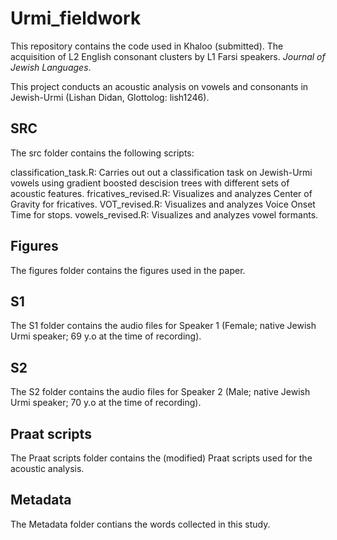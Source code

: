 # Urmi_fieldwork
This repository contains the code used in Khaloo (submitted). The acquisition of L2 English consonant clusters by L1 Farsi speakers. _Journal of Jewish Languages_. 

This project conducts an acoustic analysis on vowels and consonants in Jewish-Urmi (Lishan Didan, Glottolog:	lish1246). 

## SRC
The src folder contains the following scripts:

classification_task.R: Carries out out a classification task on Jewish-Urmi vowels using gradient boosted descision trees with different sets of acoustic features. 
fricatives_revised.R: Visualizes and analyzes Center of Gravity for fricatives. 
VOT_revised.R: Visualizes and analyzes Voice Onset Time for stops. 
vowels_revised.R: Visualizes and analyzes vowel formants. 

## Figures 
The figures folder contains the figures used in the paper.

## S1
The S1 folder contains the audio files for Speaker 1 (Female; native Jewish Urmi speaker; 69 y.o at the time of recording).  

## S2
The S2 folder contains the audio files for Speaker 2 (Male; native Jewish Urmi speaker; 70 y.o at the time of recording).  

## Praat scripts 
The Praat scripts folder contains the (modified) Praat scripts used for the acoustic analysis. 

## Metadata 
The Metadata folder contians the words collected in this study. 

